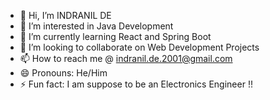 - 👋 Hi, I’m INDRANIL DE
- 👀 I’m interested in Java Development
- 🌱 I’m currently learning React and Spring Boot
- 💞️ I’m looking to collaborate on Web Development Projects
- 📫 How to reach me @ indranil.de.2001@gmail.com
- 😄 Pronouns: He/Him
- ⚡ Fun fact: I am suppose to be an Electronics Engineer !!

<!---
DE-INDRA/DE-INDRA is a ✨ special ✨ repository because its `README.md` (this file) appears on your GitHub profile.
You can click the Preview link to take a look at your changes.
--->

